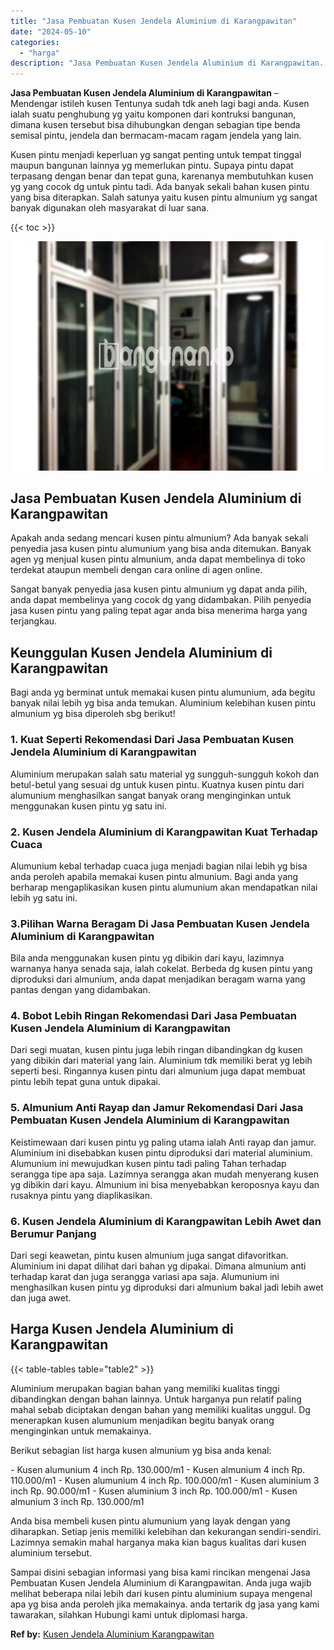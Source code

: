 ```yaml
---
title: "Jasa Pembuatan Kusen Jendela Aluminium di Karangpawitan"
date: "2024-05-10"
categories: 
  - "harga"
description: "Jasa Pembuatan Kusen Jendela Aluminium di Karangpawitan. Sampai disini sebagian informasi yang bisa kami rincikan mengenai Jasa Pembuatan Kusen Jendela Alumi..."
---
```


**Jasa Pembuatan Kusen Jendela Aluminium di Karangpawitan** – Mendengar istileh kusen Tentunya sudah tdk aneh lagi bagi anda. Kusen ialah suatu penghubung yg yaitu komponen dari kontruksi bangunan, dimana kusen tersebut bisa dihubungkan dengan sebagian tipe benda semisal pintu, jendela dan bermacam-macam ragam jendela yang lain.

Kusen pintu menjadi keperluan yg sangat penting untuk tempat tinggal maupun bangunan lainnya yg memerlukan pintu. Supaya pintu dapat terpasang dengan benar dan tepat guna, karenanya membutuhkan kusen yg yang cocok dg untuk pintu tadi. Ada banyak sekali bahan kusen pintu yang bisa diterapkan. Salah satunya yaitu kusen pintu almunium yg sangat banyak digunakan oleh masyarakat di luar sana.

{{< toc >}}

![Jasa Pembuatan Kusen Jendela Aluminium di Karangpawitan](/images/harga-kusen-jendela-alumunium-05.png)

## Jasa Pembuatan Kusen Jendela Aluminium di Karangpawitan

Apakah anda sedang mencari kusen pintu almunium? Ada banyak sekali penyedia jasa kusen pintu alumunium yang bisa anda ditemukan. Banyak agen yg menjual kusen pintu almunium, anda dapat membelinya di toko terdekat ataupun membeli dengan cara online di agen online.

Sangat banyak penyedia jasa kusen pintu almunium yg dapat anda pilih, anda dapat membelinya yang cocok dg yang didambakan. Pilih penyedia jasa kusen pintu yang paling tepat agar anda bisa menerima harga yang terjangkau.

## Keunggulan Kusen Jendela Aluminium di Karangpawitan

Bagi anda yg berminat untuk memakai kusen pintu alumunium, ada begitu banyak nilai lebih yg bisa anda temukan. Aluminium kelebihan kusen pintu almunium yg bisa diperoleh sbg berikut!

### 1\. Kuat Seperti Rekomendasi Dari Jasa Pembuatan Kusen Jendela Aluminium di Karangpawitan

Aluminium merupakan salah satu material yg sungguh-sungguh kokoh dan betul-betul yang sesuai dg untuk kusen pintu. Kuatnya kusen pintu dari alumunium menghasilkan sangat banyak orang menginginkan untuk menggunakan kusen pintu yg satu ini.

### 2\. Kusen Jendela Aluminium di Karangpawitan Kuat Terhadap Cuaca

Alumunium kebal terhadap cuaca juga menjadi bagian nilai lebih yg bisa anda peroleh apabila memakai kusen pintu almunium. Bagi anda yang berharap mengaplikasikan kusen pintu alumunium akan mendapatkan nilai lebih yg satu ini.

### 3.Pilihan Warna Beragam Di Jasa Pembuatan Kusen Jendela Aluminium di Karangpawitan

Bila anda menggunakan kusen pintu yg dibikin dari kayu, lazimnya warnanya hanya senada saja, ialah cokelat. Berbeda dg kusen pintu yang diproduksi dari almunium, anda dapat menjadikan beragam warna yang pantas dengan yang didambakan.

### 4\. Bobot Lebih Ringan Rekomendasi Dari Jasa Pembuatan Kusen Jendela Aluminium di Karangpawitan

Dari segi muatan, kusen pintu juga lebih ringan dibandingkan dg kusen yang dibikin dari material yang lain. Aluminium tdk memiliki berat yg lebih seperti besi. Ringannya kusen pintu dari almunium juga dapat membuat pintu lebih tepat guna untuk dipakai.

### 5\. Almunium Anti Rayap dan Jamur Rekomendasi Dari Jasa Pembuatan Kusen Jendela Aluminium di Karangpawitan

Keistimewaan dari kusen pintu yg paling utama ialah Anti rayap dan jamur. Aluminium ini disebabkan kusen pintu diproduksi dari material aluminium. Alumunium ini mewujudkan kusen pintu tadi paling Tahan terhadap serangga tipe apa saja. Lazimnya serangga akan mudah menyerang kusen yg dibikin dari kayu. Almunium ini bisa menyebabkan keroposnya kayu dan rusaknya pintu yang diaplikasikan.

### 6\. Kusen Jendela Aluminium di Karangpawitan Lebih Awet dan Berumur Panjang

Dari segi keawetan, pintu kusen almunium juga sangat difavoritkan. Aluminium ini dapat dilihat dari bahan yg dipakai. Dimana almunium anti terhadap karat dan juga serangga variasi apa saja. Alumunium ini menghasilkan kusen pintu yg diproduksi dari almunium bakal jadi lebih awet dan juga awet.

## Harga Kusen Jendela Aluminium di Karangpawitan

{{< table-tables table="table2" >}}

Aluminium merupakan bagian bahan yang memiliki kualitas tinggi dibandingkan dengan bahan lainnya. Untuk harganya pun relatif paling mahal sebab diciptakan dengan bahan yang memiliki kualitas unggul. Dg menerapkan kusen alumunium menjadikan begitu banyak orang menginginkan untuk memakainya.

Berikut sebagian list harga kusen almunium yg bisa anda kenal:

\- Kusen alumunium 4 inch Rp. 130.000/m1 - Kusen almunium 4 inch Rp. 110.000/m1 - Kusen alumunium 4 inch Rp. 100.000/m1 - Kusen aluminium 3 inch Rp. 90.000/m1 - Kusen aluminium 3 inch Rp. 100.000/m1 - Kusen almunium 3 inch Rp. 130.000/m1

Anda bisa membeli kusen pintu alumunium yang layak dengan yang diharapkan. Setiap jenis memiliki kelebihan dan kekurangan sendiri-sendiri. Lazimnya semakin mahal harganya maka kian bagus kualitas dari kusen aluminium tersebut.

Sampai disini sebagian informasi yang bisa kami rincikan mengenai Jasa Pembuatan Kusen Jendela Aluminium di Karangpawitan. Anda juga wajib melihat beberapa nilai lebih dari kusen pintu aluminium supaya mengenal apa yg bisa anda peroleh jika memakainya. anda tertarik dg jasa yang kami tawarakan, silahkan Hubungi kami untuk diplomasi harga.

**Ref by:** [Kusen Jendela Aluminium Karangpawitan](https://id.wikipedia.org/wiki/Kusen)
